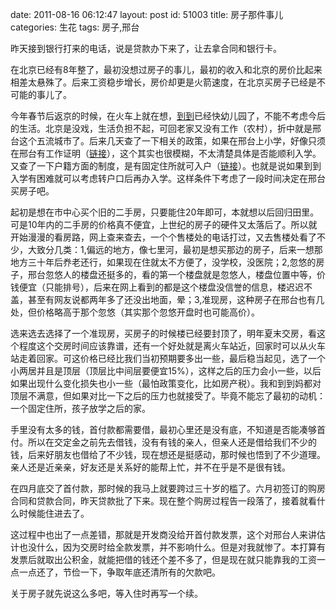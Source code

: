 date: 2011-08-16 06:12:47
layout: post
id: 51003
title: 房子那件事儿
categories: 生花
tags: 房子,邢台

昨天接到银行打来的电话，说是贷款办下来了，让去拿合同和银行卡。

在北京已经有8年整了，最初没想过房子的事儿，最初的收入和北京的房价比起来相差太悬殊了。后来工资稳步增长，房价却更是火箭速度，在北京买房子已经是不可能的事儿了。

今年春节后返京的时候，在火车上就在想，[到到](http://hu.yudao.org)已经快幼儿园了，不能不考虑今后的生活。北京是没戏，生活负担不起，可回老家又没有工作（农村），折中就是邢台这个五流城市了。后来几天查了一下相关的政策，如果在邢台上小学，好像只须在邢台有工作证明（[链接](http://www.xingtai.gov.cn/gkgl/wbkxt/201104/t20110413_39383.html)），这个其实也很模糊，不太清楚具体是否能顺利入学。又查了一下户籍方面的制度，是有固定住所就可入户（[链接](http://www.xingtai.gov.cn/gzff/zwff/mxgr/hk/bszn/201103/t20110320_35572.html)）。也就是说如果到到入学有困难就可以考虑转户口后再办入学。这样条件下考虑了一段时间决定在邢台买房子吧。

起初是想在市中心买个旧的二手房，只要能住20年即可，本就想以后回归田里。可是10年内的二手房的价格真不便宜，上世纪的房子的硬件又太落后了。所以就开始漫漫的看房路，网上查来查去，一个个售楼处的电话打过，又去售楼处看了不少，大致分几类：1,偏远的地方，像七里河，最初是想买那边的房子，后来一想那地方三十年后奍老还行，如果现在住就太不方便了，没学校，没医院；2,忽悠的房子，邢台忽悠人的楼盘还挺多的，看的第一个楼盘就是忽悠人，楼盘位置中等，价钱便宜（只能排号），后来在网上看到的都是这个楼盘没信誉的信息，楼迟迟不盖，甚至有网友说都两年多了还没出地面，晕；3,准现房，这种房子在邢台也有几处，但价格略高于那个忽悠（其实那个忽悠开盘时也可能高价）。

选来选去选择了一个准现房，买房子的时候楼已经要封顶了，明年夏末交房，看这个程度这个交房时间应该靠谱，还有一个好处就是离火车站近，回家时可以从火车站走着回家。可这价格已经比我们当初预期要多出一些，最后稳当起见，选了一个小两居并且是顶层（顶层比中间层要便宜15%），这样之后的压力会小一些，以后如果出现什么变化损失也小一些（最怕政策变化，比如房产税）。我和到到妈都对顶层不满意，但如果对比一下之后的压力也就接受了。毕竟不能忘了最初的动机：一个固定住所，孩子放学之后的家。

手里没有太多的钱，首付款都需要借，最初心里还是没有底，不知道是否能凑够首付。所以在交定金之前先去借钱，没有有钱的亲人，但亲人还是借给我们不少的钱，后来好朋友也借给了不少钱，现在想还是挺感动，那时候也悟到了不少道理。亲人还是近亲亲，好友还是关系好的能帮上忙，并不在乎是不是很有钱。

在四月底交了首付款，那时候的我马上就要跨过三十岁的槛了。六月初签订的购房合同和贷款合同，昨天贷款批了下来。现在整个购房过程告一段落了，接着就看什么时候能住进去了。

这过程中也出了一点差错，那就是开发商没给开首付款发票，这个对邢台人来讲估计也没什么，因为交房时给全款发票，并不影响什么。但是对我就惨了。本打算有发票后就取出公积金，就能把借的钱还个差不多了，但是现在就只能靠我的工资一点一点还了，节俭一下，争取年底还清所有的欠款吧。

关于房子就先说这么多吧，等入住时再写一个续。
